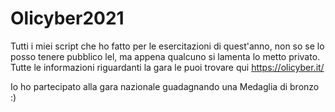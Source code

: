 # Olicyber2021

Tutti i miei script che ho fatto per le esercitazioni di quest'anno, non so se lo posso tenere pubblico lel, ma appena qualcuno si lamenta lo metto privato.
Tutte le informazioni riguardanti la gara le puoi trovare qui https://olicyber.it/

Io ho partecipato alla gara nazionale guadagnando una Medaglia di bronzo :)

